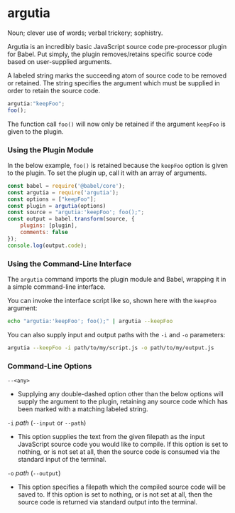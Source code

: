 # argutia
Noun; clever use of words; verbal trickery; sophistry.

Argutia is an incredibly basic JavaScript source code pre-processor plugin for Babel. Put simply, the plugin removes/retains specific source code based on user-supplied arguments.

A labeled string marks the succeeding atom of source code to be removed or retained. The string specifies the argument which must be supplied in order to retain the source code.

```JavaScript
argutia:"keepFoo";
foo();
```

The function call `foo()` will now only be retained if the argument `keepFoo` is given to the plugin.

### Using the Plugin Module

In the below example, `foo()` is retained because the `keepFoo` option is given to the plugin. To set the plugin up, call it with an array of arguments.

```JavaScript
const babel = require('@babel/core');
const argutia = require('argutia');
const options = ["keepFoo"];
const plugin = argutia(options)
const source = "argutia:'keepFoo'; foo();";
const output = babel.transform(source, {
	plugins: [plugin],
	comments: false
});
console.log(output.code);
```

### Using the Command-Line Interface

The `argutia` command imports the plugin module and Babel, wrapping it in a simple command-line interface.

You can invoke the interface script like so, shown here with the `keepFoo` argument:

```bash
echo "argutia:'keepFoo'; foo();" | argutia --keepFoo
```

You can also supply input and output paths with the `-i` and `-o` parameters:

```bash
argutia --keepFoo -i path/to/my/script.js -o path/to/my/output.js
```

### Command-Line Options

`--<any>`

- Supplying any double-dashed option other than the below options will supply the argument to the plugin, retaining any source code which has been marked with a matching labeled string.

`-i` *path* (`--input` or `--path`)

- This option supplies the text from the given filepath as the input JavaScript source code you would like to compile. If this option is set to nothing, or is not set at all, then the source code is consumed via the standard input of the terminal.

`-o` *path* (`--output`)

- This option specifies a filepath which the compiled source code will be saved to. If this option is set to nothing, or is not set at all, then the source code is returned via standard output into the terminal.

